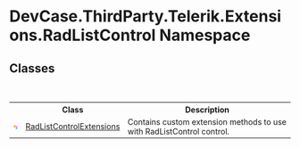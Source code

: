 # DevCase.ThirdParty.Telerik.Extensions.RadListControl Namespace
 




## Classes
&nbsp;<table><tr><th></th><th>Class</th><th>Description</th></tr><tr><td>![Public class](media/pubclass.gif "Public class")</td><td><a href="T_DevCase_ThirdParty_Telerik_Extensions_RadListControl_RadListControlExtensions">RadListControlExtensions</a></td><td>
Contains custom extension methods to use with RadListControl control.</td></tr></table>&nbsp;
